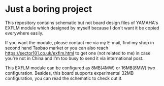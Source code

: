 # Just a boring project

This repository contains schematic but not board design files of YAMAHA's EXFLM module which designed by myself because I don't want it be copied everywhere easily.

If you want the module, please contact me via my E-mail, find my shop in second hand Taobao market or you can also reach <https://sector101.co.uk/exflm.html> to get one (not related to me) in case you're not in China and I'm too busy to send it via international post.

This EXFLM module can be configured as 8MB(4MW) or 16MB(8MW) two configuration. Besides, this board supports experimental 32MB configuration, you can read the schematic to check out it.
